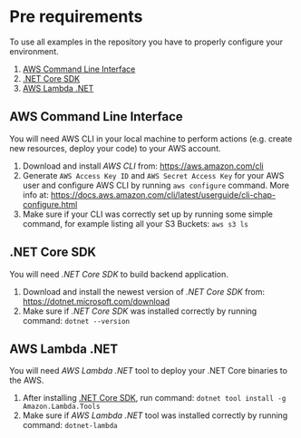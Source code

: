 # Pre requirements
To use all examples in the repository you have to properly configure your environment.

1. [AWS Command Line Interface](#AWS-Command-Line-Interface)
2. [.NET Core SDK](#NET-Core-SDK)
3. [AWS Lambda .NET](#AWS-Lambda-NET)

## AWS Command Line Interface
You will need AWS CLI in your local machine to perform actions (e.g. create new resources, deploy your code) to your AWS account.

1. Download and install _AWS CLI_ from: https://aws.amazon.com/cli
2. Generate `AWS Access Key ID` and `AWS Secret Access Key` for your AWS user and configure AWS CLI by running `aws configure` command. More info at: https://docs.aws.amazon.com/cli/latest/userguide/cli-chap-configure.html
3. Make sure if your CLI was correctly set up by running some simple command, for example listing all your S3 Buckets: `aws s3 ls`

## .NET Core SDK
You will need _.NET Core SDK_ to build backend application.

1. Download and install the newest version of _.NET Core SDK_ from: https://dotnet.microsoft.com/download
2. Make sure if _.NET Core SDK_ was installed correctly by running command: `dotnet --version`

## AWS Lambda .NET
You will need _AWS Lambda .NET_ tool to deploy your .NET Core binaries to the AWS.

1. After installing [.NET Core SDK](#NET-Core-SDK), run command: `dotnet tool install -g Amazon.Lambda.Tools`
2. Make sure if _AWS Lambda .NET_ tool was installed correctly by running command: `dotnet-lambda`